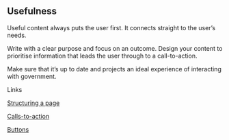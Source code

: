 ---
---
## Usefulness

Useful content always puts the user first. It connects straight to the user’s needs.

Write with a clear purpose and focus on an outcome. Design your content to prioritise information that leads the user through to a call-to-action. 

Make sure that it’s up to date and projects an ideal experience of interacting with government.

Links

[Structuring a page](/_entries/2016-05-04-structuring-a-page.md "Structuring a page")

[Calls-to-action](/_entries/2016-05-04-calls-to-action.md "Calls-to-action")

[Buttons](/_entries/2016-05-04-buttons.md "Buttons")
